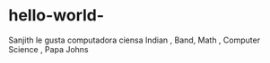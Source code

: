 # hello-world-
Sanjith le gusta computadora ciensa
Indian , Band, Math , Computer Science , Papa Johns 
